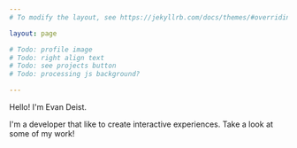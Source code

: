 ```yaml
---
# To modify the layout, see https://jekyllrb.com/docs/themes/#overriding-theme-defaults

layout: page

# Todo: profile image
# Todo: right align text
# Todo: see projects button
# Todo: processing js background?

---
```


Hello! I'm Evan Deist.

I'm a developer that like to create interactive experiences.
Take a look at some of my work!
